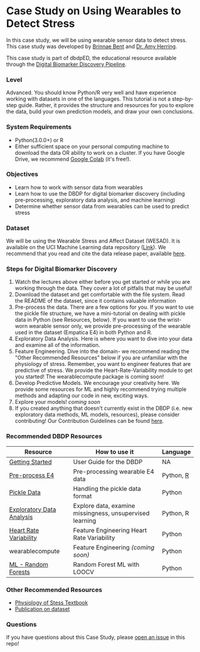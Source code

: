 # Case Study on Using Wearables to Detect Stress

In this case study, we will be using wearable sensor data to detect stress. This case study was developed by [Brinnae Bent](https://www.runsdata.org) and [Dr. Amy Herring](https://forge.duke.edu/amy-h-herring-scd). 

This case study is part of dbdpED, the educational resource available through the [Digital Biomarker Discovery Pipeline](https://www.dbdp.org).

### Level
Advanced. You should know Python/R very well and have experience working with datasets in one of the languages. This tutorial is not a step-by-step guide. Rather, it provides the structure and resources for you to explore the data, build your own prediction models, and draw your own conclusions. 

### System Requirements
* Python(3.0.0+) or R
* Either sufficient space on your personal computing machine to download the data OR ability to work on a cluster. If you have Google Drive, we recommend [Google Colab](https://colab.research.google.com/notebooks/intro.ipynb) (it's free!).

### Objectives

* Learn how to work with sensor data from wearables
* Learn how to use the DBDP for digital biomarker discovery (including pre-processing, exploratory data analysis, and machine learning)
* Determine whether sensor data from wearables can be used to predict stress

### Dataset
We will be using the Wearable Stress and Affect Dataset (WESAD). It is available on the UCI Machine Learning data repository ([Link](https://archive.ics.uci.edu/ml/datasets/WESAD+%28Wearable+Stress+and+Affect+Detection%29)). We recommend that you read and cite the data release paper, available [here](https://dl.acm.org/doi/10.1145/3242969.3242985).

### Steps for Digital Biomarker Discovery
1. Watch the lectures above either before you get started or while you are working through the data. They cover a lot of pitfalls that may be useful! 
2. Download the dataset and get comfortable with the file system. Read the README of the dataset, since it contains valuable information
3. Pre-process the data. There are a few options for you. If you want to use the pickle file structure, we have a mini-tutorial on dealing with pickle data in Python (see Resources, below). If you want to use the wrist-worn wearable sensor only, we provide pre-processing of the wearable used in the dataset (Empatica E4) in both Python and R.
4. Exploratory Data Analysis. Here is where you want to dive into your data and examine all of the information. 
5. Feature Engineering. Dive into the domain- we recommend reading the "Other Recommended Resources" below if you are unfamiliar with the physiology of stress. Remember, you want to engineer features that are predictive of stress. We provide the Heart-Rate-Variability module to get you started! The wearablecompute package is coming soon!
6. Develop Predictive Models. We encourage your creativity here. We provide some resources for ML and highly recommend trying multiple methods and adapting our code in new, exciting ways.
7. Explore your models! *coming soon*
8. If you created anything that doesn't currently exist in the DBDP (i.e. new exploratory data methods, ML models, resources), please consider contributing! Our Contribution Guidelines can be found [here](https://github.com/DigitalBiomarkerDiscoveryPipeline/DBDP/blob/master/CONTRIBUTING.md).

### Recommended DBDP Resources


| Resource | How to use it | Language |
| ------ | ------ | ------ | 
| [Getting Started](https://github.com/DigitalBiomarkerDiscoveryPipeline/DBDP/wiki/USER-GUIDE) | User Guide for the DBDP | NA |
| [Pre-process E4](https://github.com/DigitalBiomarkerDiscoveryPipeline/Pre-process/tree/master/Empatica_E4) | Pre-processing wearable E4 data | Python, [R](https://github.com/DigitalBiomarkerDiscoveryPipeline/Education/tree/main/Case-Studies/Case-Study-Stress/Code) |
| [Pickle Data](https://github.com/DigitalBiomarkerDiscoveryPipeline/Education/tree/main/Case-Studies/Case-Study-Stress/Code) | Handling the pickle data format | Python |
| [Exploratory Data Analysis](https://github.com/DigitalBiomarkerDiscoveryPipeline/Exploratory-Data-Analysis) | Explore data, examine missingness, unsupervised learning | Python, R | 
| [Heart Rate Variability](https://github.com/DigitalBiomarkerDiscoveryPipeline/Heart-Rate-Variability) | Feature Engineering Heart Rate Variability | Python |
| wearablecompute | Feature Engineering *(coming soon)* | Python |
| [ML - Random Forests](https://github.com/DigitalBiomarkerDiscoveryPipeline/ML-Methods/tree/master/loocvRF) | Random Forest ML with LOOCV | Python |

### Other Recommended Resources

* [Physiology of Stess Textbook](https://samples.jblearning.com/0763740411/Ch%202_Seaward_Managing%20Stress_5e.pdf)
* [Publication on dataset](https://dl.acm.org/doi/10.1145/3242969.3242985)


### Questions

If you have questions about this Case Study, please [open an issue]() in this repo! 



[//]: # (These are reference links used in the body of this note and get stripped out when the markdown processor does its job. There is no need to format nicely because it shouldn't be seen. Thanks SO - http://stackoverflow.com/questions/4823468/store-comments-in-markdown-syntax)


   [dill]: <https://github.com/joemccann/dillinger>
   [git-repo-url]: <https://github.com/joemccann/dillinger.git>
   [john gruber]: <http://daringfireball.net>
   [df1]: <http://daringfireball.net/projects/markdown/>
   [markdown-it]: <https://github.com/markdown-it/markdown-it>
   [Ace Editor]: <http://ace.ajax.org>
   [node.js]: <http://nodejs.org>
   [Twitter Bootstrap]: <http://twitter.github.com/bootstrap/>
   [jQuery]: <http://jquery.com>
   [@tjholowaychuk]: <http://twitter.com/tjholowaychuk>
   [express]: <http://expressjs.com>
   [AngularJS]: <http://angularjs.org>
   [Gulp]: <http://gulpjs.com>

   [PlDb]: <https://github.com/joemccann/dillinger/tree/master/plugins/dropbox/README.md>
   [PlGh]: <https://github.com/joemccann/dillinger/tree/master/plugins/github/README.md>
   [PlGd]: <https://github.com/joemccann/dillinger/tree/master/plugins/googledrive/README.md>
   [PlOd]: <https://github.com/joemccann/dillinger/tree/master/plugins/onedrive/README.md>
   [PlMe]: <https://github.com/joemccann/dillinger/tree/master/plugins/medium/README.md>
   [PlGa]: <https://github.com/RahulHP/dillinger/blob/master/plugins/googleanalytics/README.md>
